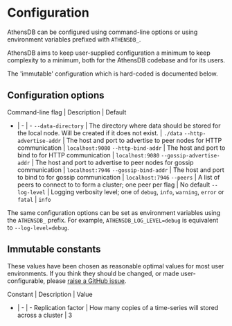 # Configuration

AthensDB can be configured using command-line options or using environment
variables prefixed with `ATHENSDB_`.

AthensDB aims to keep user-supplied configuration a minimum to keep complexity
to a minimum, both for the AthensDB codebase and for its users.

The 'immutable' configuration which is hard-coded is documented below.

## Configuration options

Command-line flag | Description | Default
- | - | -
`--data-directory` | The directory where data should be stored for the local node. Will be created if it does not exist. | `./data`
`--http-advertise-addr` | The host and port to advertise to peer nodes for HTTP communication | `localhost:9080`
`--http-bind-addr` | The host and port to bind to for HTTP communication | `localhost:9080`
`--gossip-advertise-addr` | The host and port to advertise to peer nodes for gossip communication | `localhost:7946`
`--gossip-bind-addr` | The host and port to bind to for gossip communication | `localhost:7946`
`--peers` | A list of peers to connect to to form a cluster; one peer per flag | No default
`--log-level` | Logging verbosity level; one of `debug`, `info`, `warning`, `error` or `fatal` | `info`

The same configuration options can be set as environment variables using the
`ATHENSDB_` prefix. For example, `ATHENSDB_LOG_LEVEL=debug` is equivalent to
`--log-level=debug`.

## Immutable constants

These values have been chosen as reasonable optimal values for most user
environments. If you think they should be changed, or made user-configurable,
please [raise a GitHub issue][].

Constant | Description | Value
- | - | -
Replication factor | How many copies of a time-series will stored across a cluster | 3

[raise a GitHub issue]: https://github.com/mattbostock/athensdb/issues/new
